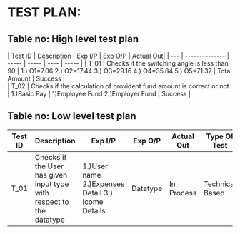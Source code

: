 # TEST PLAN:
## Table no: High level test plan

| Test ID | Description |	Exp I/P |	Exp O/P | Actual Out| 
| --- | -------------- | ----- | ----- | ---- | ----- |
| T_01 | Checks if the switching angle is less than 90 | 1.) Θ1=7.06  2.) Θ2=17.44  3.) Θ3=29.16  4.) Θ4=35.84  5.) Θ5=71.37 |	Total Amount |	Success |	
| T_02 |	Checks if the calculation of provident fund amount is correct or not | 1.)Basic Pay |	1)Employee Fund 2.)Employer Fund | Success |

## Table no: Low level test plan

| Test ID |	Description	| Exp I/P |	Exp O/P |	Actual Out |	Type Of Test |
| --- | -------------- | ---- | ---- | ---- | ---- |
| T_01 | Checks if the User has given input type with respect to the datatype	| 1.)User name 2.)Expenses Detail 3.) Icome Details	| Datatype |	In Process |	Technical Based |

